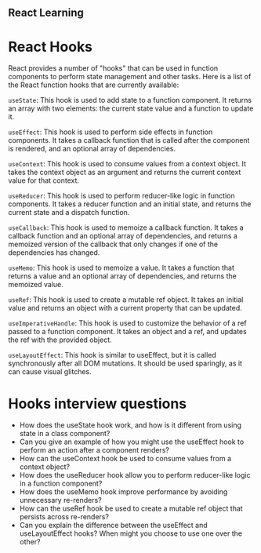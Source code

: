 ## React Learning

# React Hooks

React provides a number of "hooks" that can be used in function components to perform state management and other tasks. Here is a list of the React function hooks that are currently available:

`useState`: This hook is used to add state to a function component. It returns an array with two elements: the current state value and a function to update it.

`useEffect`: This hook is used to perform side effects in function components. It takes a callback function that is called after the component is rendered, and an optional array of dependencies.

`useContext`: This hook is used to consume values from a context object. It takes the context object as an argument and returns the current context value for that context.

`useReducer`: This hook is used to perform reducer-like logic in function components. It takes a reducer function and an initial state, and returns the current state and a dispatch function.

`useCallback`: This hook is used to memoize a callback function. It takes a callback function and an optional array of dependencies, and returns a memoized version of the callback that only changes if one of the dependencies has changed.

`useMemo`: This hook is used to memoize a value. It takes a function that returns a value and an optional array of dependencies, and returns the memoized value.

`useRef`: This hook is used to create a mutable ref object. It takes an initial value and returns an object with a current property that can be updated.

`useImperativeHandle`: This hook is used to customize the behavior of a ref passed to a function component. It takes an object and a ref, and updates the ref with the provided object.

`useLayoutEffect`: This hook is similar to useEffect, but it is called synchronously after all DOM mutations. It should be used sparingly, as it can cause visual glitches.

# Hooks interview questions

- How does the useState hook work, and how is it different from using state in a class component?
- Can you give an example of how you might use the useEffect hook to perform an action after a component renders?
- How can the useContext hook be used to consume values from a context object?
- How does the useReducer hook allow you to perform reducer-like logic in a function component?
- How does the useMemo hook improve performance by avoiding unnecessary re-renders?
- How can the useRef hook be used to create a mutable ref object that persists across re-renders?
- Can you explain the difference between the useEffect and useLayoutEffect hooks? When might you choose to use one over the other?
